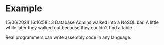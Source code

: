 # Example

<!-- replace-with-date starts -->
15/06/2024 16:16:58 : 3 Database Admins walked into a NoSQL bar. A little while later they walked out because they couldn't find a table.
<!-- replace-with-date ends -->

<!-- replace-with-joke starts -->
Real programmers can write assembly code in any language.
<!-- replace-with-joke ends -->